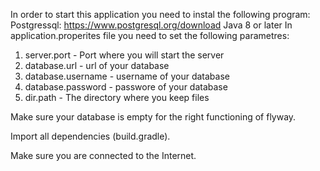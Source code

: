 In order to start this application you need to instal the following program:
Postgressql: https://www.postgresql.org/download
Java 8 or later
In application.properites file you need to set the following parametres:
1. server.port - Port where you will start the server
2. database.url - url of your database
3. database.username - username of your database
4. database.password - passwore of your database
5. dir.path - The directory where you keep files

Make sure your database is empty for the right functioning of flyway.

Import all dependencies (build.gradle).

Make sure you are connected to the Internet.
 



 




